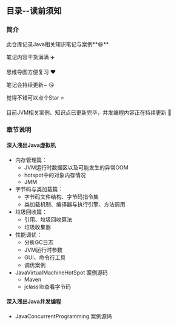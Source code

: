## 目录--读前须知

### 简介

此仓库记录Java相关知识笔记与案例**😆** 

笔记内容干货满满 :airplane:

思维导图方便复习 ❤️

笔记会持续更新~  :kissing_heart: 

觉得不错可以点个Star ⭐️ 

目前JVM相关案例、知识点已更新完毕，并发编程内容正在持续更新  :santa:



### 章节说明

#### 深入浅出Java虚拟机

- 内存管理篇：
  - JVM运行时数据区以及可能发生的异常OOM
  - hotspot中的对象内存情况
  - JMM
- 字节码与类加载篇：
  - 字节码文件结构、字节码指令集
  - 类加载机制、编译器与执行引擎、方法调用
- 垃圾回收篇：
  - 引用、垃圾回收算法
  - 垃圾收集器
- 性能调优：
  - 分析GC日志
  - JVM运行时参数
  - GUI、命令行工具
  - 调优案例
- JavaVirtualMachineHotSpot 案例源码
  - Maven 
  - jclasslib查看字节码



#### 深入浅出Java并发编程

- JavaConcurrentProgramming 案例源码


